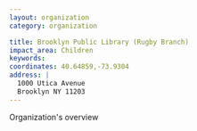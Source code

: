 ```yaml
---
layout: organization
category: organization

title: Brooklyn Public Library (Rugby Branch)
impact_area: Children
keywords: 
coordinates: 40.64859,-73.9304
address: |
  1000 Utica Avenue
  Brooklyn NY 11203
---
```

Organization's overview
